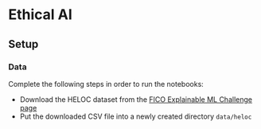 # Ethical AI

## Setup

### Data

Complete the following steps in order to run the notebooks:
- Download the HELOC dataset from the [FICO Explainable ML Challenge page](https://community.fico.com/s/explainable-machine-learning-challenge?tabset-3158a=2)
- Put the downloaded CSV file into a newly created directory `data/heloc`
